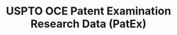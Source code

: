 ---
bigquery: https://console.cloud.google.com/bigquery?p=patents-public-data&d=uspto_oce_pair&page=dataset
citation: 'Graham, S. Marco, A., and Miller, A. (2015). “The USPTO Patent Examination
  Research Dataset: A Window on the Process of Patent Examination.”'
contributors: Graham, S. Marco, A., Miller, A.
cost: None
description: The latest version of PatEx (referred to below as the 2020 release) contains
  detailed information on nearly 11.9 million publicly-viewable provisional and non-provisional
  patent applications to the USPTO and over 4.6 million Patent Cooperation Treaty
  (PCT) applications. It is based on data that OCE downloaded from the Patent Examination
  Data System (PEDS) in April, 2021. The PEDS data are sourced from Public PAIR. The
  first time that OCE used PEDS as the basis of PatEx was for the 2019 release. We
  took the PEDS data and organized it into the familiar PatEx data files, which are
  based on the organization of the Public PAIR portal. The data files include information
  on each application’s characteristics, prosecution history, continuation history,
  claims of foreign priority, patent term adjustment history, publication history,
  and correspondence address information.
documentation: 'For the 2019 and later releases, new technical documentation is available
  https://www.uspto.gov/sites/default/files/documents/PatEx-2019-Technical-Doc.pdf


  A document describing the 2014-2017 data sets is available and can be cited as:
  Graham, Stuart J.H. and Marco, Alan C. and Miller, Richard, The USPTO Patent Examination
  Research Dataset: A Window on the Process of Patent Examination (November 30, 2015).
  Available at SSRN: https://ssrn.com/abstract=2702637.'
last_edit: Mon, 04 Apr 2022 19:06:22 GMT
location: https://www.uspto.gov/ip-policy/economic-research/research-datasets/patent-examination-research-dataset-public-pair
maintained_by: EconomicsData@uspto.gov
related_publications: https://ssrn.com/abstract=29956744, https://ssrn.com/abstract=2702637
schema_fields: '[''application_number'', ''examiner_name_first'', ''inventor_name_first'',
  ''wipo_pub_date'', ''continuation_type'', ''correspondence_region_name'', ''correspondence_country_code'',
  ''parent_application_number'', ''file_location'', ''correspondence_country_name'',
  ''file_location_date'', ''examiner_id'', ''event_code'', ''foreign_parent_id'',
  ''inventor_region_code'', ''confirm_number'', ''child_application_number'', ''correspondence_name_line_2'',
  ''application_type'', ''parent_country'', ''appl_status_code'', ''child_filing_date'',
  ''earliest_pgpub_number'', ''examiner_art_unit'', ''uspc_subclass'', ''inventor_country_name'',
  ''appl_status_date'', ''examiner_name_last'', ''patent_issue_date'', ''atty_docket_number'',
  ''aia_first_to_file'', ''application_number_pair'', ''invention_subject_matter'',
  ''parent_filing_date'', ''correspondence_region_code'', ''correspondence_name_line_1'',
  ''uspc_class'', ''status_description'', ''disposal_type'', ''inventor_address_type'',
  ''inventor_rank'', ''parent_country_code'', ''correspondence_city'', ''recorded_date'',
  ''examiner_name_middle'', ''small_entity_indicator'', ''status_code'', ''filing_date'',
  ''inventor_name_last'', ''event_description'', ''customer_number'', ''abandon_date'',
  ''earliest_pgpub_date'', ''correspondence_street_line_1'', ''correspondence_postal_code'',
  ''inventor_name_middle'', ''correspondence_street_line_2'', ''sequence_number'',
  ''invention_title'', ''patent_number'', ''wipo_pub_number'', ''foreign_parent_date'',
  ''inventor_country_code'']'
shortname: patex
tags:
- patents
- legal
- history
terms_of_use: 'USPTO’s online databases are not designed or intended to be a source
  for bulk downloads of USPTO data when accessed through the website’s interfaces.
  Individuals, companies, IP addresses, or blocks of IP addresses who, in effect,
  deny or decrease service by generating unusually high numbers of database accesses
  (searches, pages, or hits), whether generated manually or in an automated fashion,
  may be denied access to USPTO servers without notice.


  Bulk data products may be separately obtained from the USPTO, either for free or
  at the cost of dissemination. For details, see information on Electronic Bulk Data
  Products: https://www.uspto.gov/learning-and-resources/electronic-bulk-data-products'
title: USPTO OCE Patent Examination Research Data (PatEx)
uuid: 4342caa7-23af-420c-b2f6-6088f133df6a
---